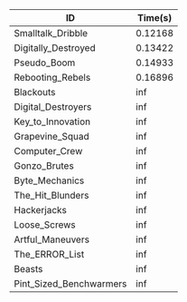 |ID|Time(s)|
|-|-|
|Smalltalk_Dribble|0.12168|
|Digitally_Destroyed|0.13422|
|Pseudo_Boom|0.14933|
|Rebooting_Rebels|0.16896|
|Blackouts|inf|
|Digital_Destroyers|inf|
|Key_to_Innovation|inf|
|Grapevine_Squad|inf|
|Computer_Crew|inf|
|Gonzo_Brutes|inf|
|Byte_Mechanics|inf|
|The_Hit_Blunders|inf|
|Hackerjacks|inf|
|Loose_Screws|inf|
|Artful_Maneuvers|inf|
|The_ERROR_List|inf|
|Beasts|inf|
|Pint_Sized_Benchwarmers|inf|

